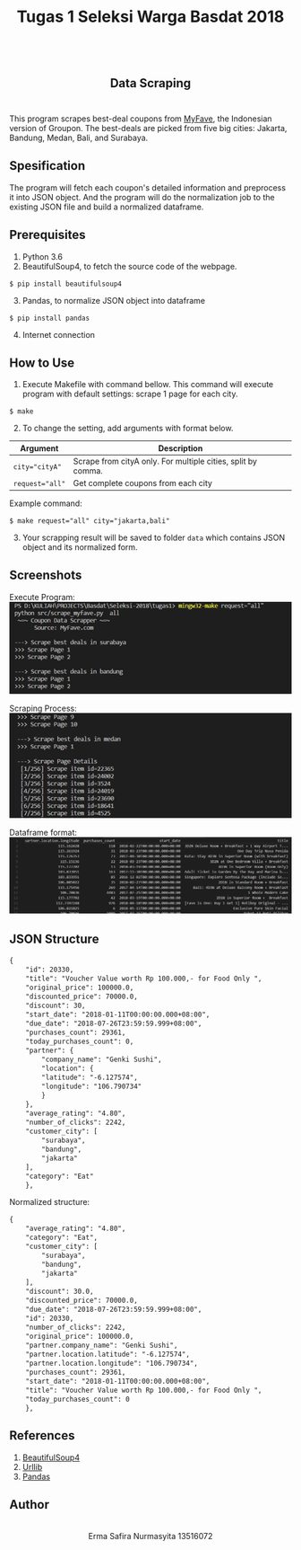 <h1 align="center">
  <br>
  Tugas 1 Seleksi Warga Basdat 2018
  <br>
  <br>
</h1>

<h2 align="center">
  <br>
  Data Scraping
  <br>
  <br>
</h2>

This program scrapes best-deal coupons from [MyFave](https://www.myfave.com), the Indonesian version of Groupon. The best-deals are picked from five big cities: Jakarta, Bandung, Medan, Bali, and Surabaya.

## Spesification
The program will fetch each coupon's detailed information and preprocess it into JSON object. And the program will do the normalization job to the existing JSON file and build a normalized dataframe.

## Prerequisites
1. Python 3.6
2. BeautifulSoup4, to fetch the source code of the webpage.
```
$ pip install beautifulsoup4
```
3. Pandas, to normalize JSON object into dataframe
```
$ pip install pandas
```
4. Internet connection

## How to Use
1. Execute Makefile with command bellow. This command will execute program with default settings: scrape 1 page for each city.
```
$ make
```
2. To change the setting, add arguments with format below.

| Argument | Description |
| --- | --- |
| `city="cityA"` | Scrape from cityA only. For multiple cities, split by comma. |
| `request="all"` | Get complete coupons from each city |

Example command:
```
$ make request="all" city="jakarta,bali"
```
3. Your scrapping result will be saved to folder `data` which contains JSON object and its normalized form.

## Screenshots
Execute Program:
![alt text](https://github.com/rhaerma/Seleksi-2018/blob/master/Tugas1/screenshots/Scraping1.png "Scraping on 1st stage")

Scraping Process:
![alt text](https://github.com/rhaerma/Seleksi-2018/blob/master/Tugas1/screenshots/Scraping2.png "Scraping on process")

Dataframe format:
![alt text](https://github.com/rhaerma/Seleksi-2018/blob/master/Tugas1/screenshots/NormalizedData2.png "Normalized Data")

## JSON Structure
```
{
    "id": 20330,
    "title": "Voucher Value worth Rp 100.000,- for Food Only ",
    "original_price": 100000.0,
    "discounted_price": 70000.0,
    "discount": 30,
    "start_date": "2018-01-11T00:00:00.000+08:00",
    "due_date": "2018-07-26T23:59:59.999+08:00",
    "purchases_count": 29361,
    "today_purchases_count": 0,
    "partner": {
        "company_name": "Genki Sushi",
        "location": {
        "latitude": "-6.127574",
        "longitude": "106.790734"
        }
    },
    "average_rating": "4.80",
    "number_of_clicks": 2242,
    "customer_city": [
        "surabaya",
        "bandung",
        "jakarta"
    ],
    "category": "Eat"
    },
```

Normalized structure:
```
{
    "average_rating": "4.80",
    "category": "Eat",
    "customer_city": [
        "surabaya",
        "bandung",
        "jakarta"
    ],
    "discount": 30.0,
    "discounted_price": 70000.0,
    "due_date": "2018-07-26T23:59:59.999+08:00",
    "id": 20330,
    "number_of_clicks": 2242,
    "original_price": 100000.0,
    "partner.company_name": "Genki Sushi",
    "partner.location.latitude": "-6.127574",
    "partner.location.longitude": "106.790734",
    "purchases_count": 29361,
    "start_date": "2018-01-11T00:00:00.000+08:00",
    "title": "Voucher Value worth Rp 100.000,- for Food Only ",
    "today_purchases_count": 0
    },
```

## References
1. [BeautifulSoup4](https://www.crummy.com/software/BeautifulSoup/bs4/doc/)
2. [Urllib](https://docs.python.org/3/library/urllib.html)
3. [Pandas](https://github.com/pandas-dev/pandas)

## Author
<p align="center">
  <br>
  Erma Safira Nurmasyita
  13516072
  <br>
  <br>
</p>
